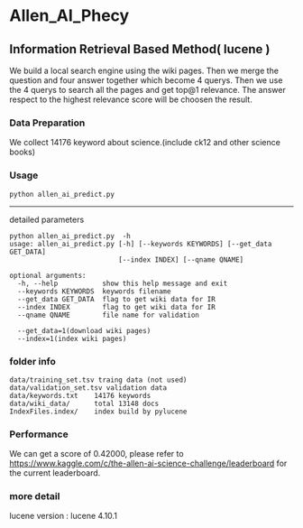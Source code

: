 # Allen_AI_Phecy

## Information Retrieval Based Method( lucene )

We build a local search engine using the wiki pages.  Then we merge the question and four answer together which become 4 querys. Then we use the 4 querys to search all the pages and get top@1 relevance. The answer respect to the highest relevance score will be choosen the result.
### Data Preparation

We collect 14176 keyword about science.(include ck12 and other science books)

### Usage 
	python allen_ai_predict.py 

---
detailed parameters

	python allen_ai_predict.py  -h
	usage: allen_ai_predict.py [-h] [--keywords KEYWORDS] [--get_data GET_DATA]
	                           [--index INDEX] [--qname QNAME]
	
	optional arguments:
	  -h, --help           show this help message and exit
	  --keywords KEYWORDS  keywords filename
	  --get_data GET_DATA  flag to get wiki data for IR
	  --index INDEX        flag to get wiki data for IR
	  --qname QNAME        file name for validation
	  
	  --get_data=1(download wiki pages)
	  --index=1(index wiki pages)

	
### folder info
	data/training_set.tsv traing data (not used)
	data/validation_set.tsv validation data
	data/keywords.txt 	 14176 keywords
	data/wiki_data/      total 13148 docs
	IndexFiles.index/    index build by pylucene

### Performance

We can get a score of 0.42000, please refer to https://www.kaggle.com/c/the-allen-ai-science-challenge/leaderboard for the current leaderboard.

### more detail
lucene version : lucene 4.10.1